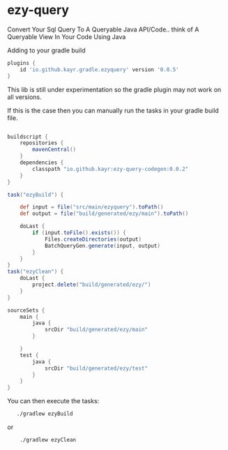 # ezy-query

Convert Your Sql Query To A Queryable Java API/Code.. think of A Queryable View In Your Code Using Java

Adding to your gradle build

```groovy
plugins {
    id 'io.github.kayr.gradle.ezyquery' version '0.0.5'
}
```

This lib is still under experimentation so the gradle plugin may not work on all versions.

If this is the case then you can manually run the tasks in your gradle build file.

```groovy

buildscript {
    repositories {
        mavenCentral()
    }
    dependencies {
        classpath "io.github.kayr:ezy-query-codegen:0.0.2"
    }
}

task("ezyBuild") {

    def input = file("src/main/ezyquery").toPath()
    def output = file("build/generated/ezy/main").toPath()

    doLast {
        if (input.toFile().exists()) {
            Files.createDirectories(output)
            BatchQueryGen.generate(input, output)
        }
    }
}
task("ezyClean") {
    doLast {
        project.delete("build/generated/ezy/")
    }
}

sourceSets {
    main {
        java {
            srcDir "build/generated/ezy/main"
        }

    }
    test {
        java {
            srcDir "build/generated/ezy/test"
        }
    }
}
```

You can then execute the tasks:

```bash
   ./gradlew ezyBuild
```

or

```bash
    ./gradlew ezyClean
```

